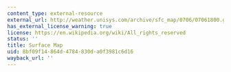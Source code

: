 ```yaml
---
content_type: external-resource
external_url: http://weather.unisys.com/archive/sfc_map/0706/07061800.gif
has_external_license_warning: true
license: https://en.wikipedia.org/wiki/All_rights_reserved
status: ''
title: Surface Map
uid: 8bf09f14-864d-4784-830d-a0f3981c6d16
wayback_url: ''
---
```

